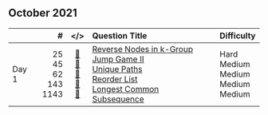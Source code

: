 ## October 2021

||#|</>|Question Title|Difficulty|
|:--|--:|:-:|:--|:--|
|Day 1|25<br>45<br>62<br>143<br>1143|[📎](../src/q_1_50/q0025.hpp)<br>[📎](../src/q_1_50/q0045.hpp)<br>[📎](../src/q_51_100/q0062.hpp)<br>[📎](../src/q_101_150/q0143.hpp)<br>[📎](../src/q_1101_1150/q1143.hpp)|[Reverse Nodes in k-Group](https://leetcode.com/problems/reverse-nodes-in-k-group/)<br>[Jump Game II](https://leetcode.com/problems/jump-game-ii/)<br>[Unique Paths](https://leetcode.com/problems/unique-paths/)<br>[Reorder List](https://leetcode.com/problems/reorder-list/)<br>[Longest Common Subsequence](https://leetcode.com/problems/longest-common-subsequence/)|Hard<br>Medium<br>Medium<br>Medium<br>Medium|

